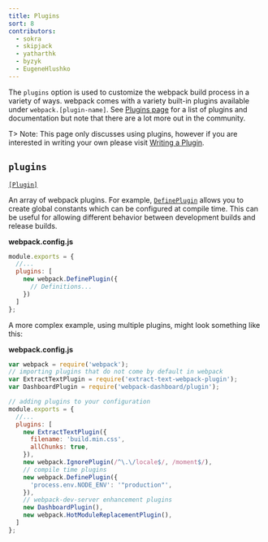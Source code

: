 ```yaml
---
title: Plugins
sort: 8
contributors:
  - sokra
  - skipjack
  - yatharthk
  - byzyk
  - EugeneHlushko
---
```


The `plugins` option is used to customize the webpack build process in a variety of ways. webpack comes with a variety built-in plugins available under `webpack.[plugin-name]`. See [Plugins page](/plugins) for a list of plugins and documentation but note that there are a lot more out in the community.

T> Note: This page only discusses using plugins, however if you are interested in writing your own please visit [Writing a Plugin](/contribute/writing-a-plugin/).


## `plugins`

[`[Plugin]`](/plugins/)

An array of webpack plugins. For example, [`DefinePlugin`](/plugins/define-plugin/) allows you to create global constants which can be configured at compile time. This can be useful for allowing different behavior between development builds and release builds.

__webpack.config.js__

```js
module.exports = {
  //...
  plugins: [
    new webpack.DefinePlugin({
      // Definitions...
    })
  ]
};
```

A more complex example, using multiple plugins, might look something like this:

__webpack.config.js__

```js
var webpack = require('webpack');
// importing plugins that do not come by default in webpack
var ExtractTextPlugin = require('extract-text-webpack-plugin');
var DashboardPlugin = require('webpack-dashboard/plugin');

// adding plugins to your configuration
module.exports = {
  //...
  plugins: [
    new ExtractTextPlugin({
      filename: 'build.min.css',
      allChunks: true,
    }),
    new webpack.IgnorePlugin(/^\.\/locale$/, /moment$/),
    // compile time plugins
    new webpack.DefinePlugin({
      'process.env.NODE_ENV': '"production"',
    }),
    // webpack-dev-server enhancement plugins
    new DashboardPlugin(),
    new webpack.HotModuleReplacementPlugin(),
  ]
};
```
